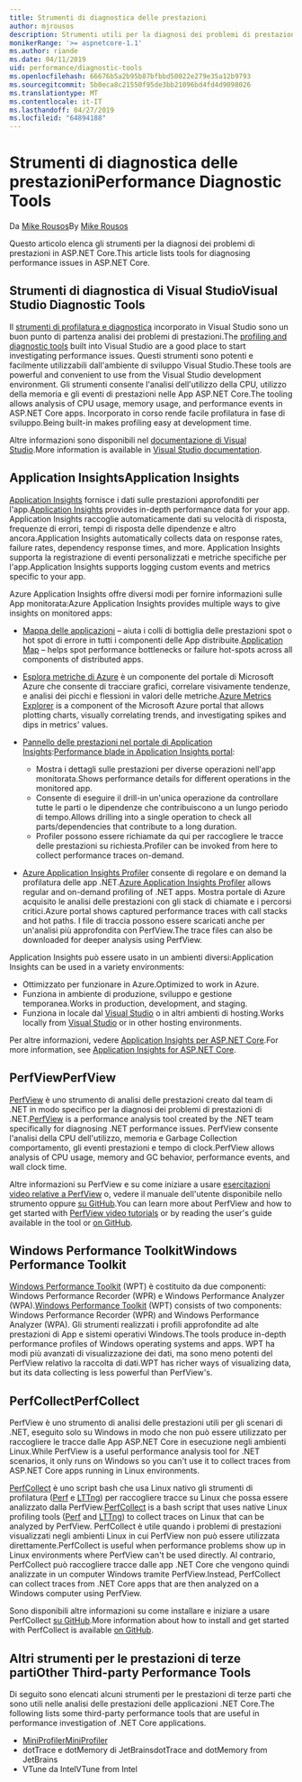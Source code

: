 ```yaml
---
title: Strumenti di diagnostica delle prestazioni
author: mjrousos
description: Strumenti utili per la diagnosi dei problemi di prestazioni nelle App ASP.NET Core.
monikerRange: '>= aspnetcore-1.1'
ms.author: riande
ms.date: 04/11/2019
uid: performance/diagnostic-tools
ms.openlocfilehash: 66676b5a2b95b87bfbbd50022e279e35a12b9793
ms.sourcegitcommit: 5b0eca8c21550f95de3bb21096bd4fd4d9098026
ms.translationtype: MT
ms.contentlocale: it-IT
ms.lasthandoff: 04/27/2019
ms.locfileid: "64894188"
---
```

# <a name="performance-diagnostic-tools"></a><span data-ttu-id="59ee7-103">Strumenti di diagnostica delle prestazioni</span><span class="sxs-lookup"><span data-stu-id="59ee7-103">Performance Diagnostic Tools</span></span>

<span data-ttu-id="59ee7-104">Da [Mike Rousos](https://github.com/mjrousos)</span><span class="sxs-lookup"><span data-stu-id="59ee7-104">By [Mike Rousos](https://github.com/mjrousos)</span></span>

<span data-ttu-id="59ee7-105">Questo articolo elenca gli strumenti per la diagnosi dei problemi di prestazioni in ASP.NET Core.</span><span class="sxs-lookup"><span data-stu-id="59ee7-105">This article lists tools for diagnosing performance issues in ASP.NET Core.</span></span>

## <a name="visual-studio-diagnostic-tools"></a><span data-ttu-id="59ee7-106">Strumenti di diagnostica di Visual Studio</span><span class="sxs-lookup"><span data-stu-id="59ee7-106">Visual Studio Diagnostic Tools</span></span>

<span data-ttu-id="59ee7-107">Il [strumenti di profilatura e diagnostica](/visualstudio/profiling) incorporato in Visual Studio sono un buon punto di partenza analisi dei problemi di prestazioni.</span><span class="sxs-lookup"><span data-stu-id="59ee7-107">The [profiling and diagnostic tools](/visualstudio/profiling) built into Visual Studio are a good place to start investigating performance issues.</span></span> <span data-ttu-id="59ee7-108">Questi strumenti sono potenti e facilmente utilizzabili dall'ambiente di sviluppo Visual Studio.</span><span class="sxs-lookup"><span data-stu-id="59ee7-108">These tools are powerful and convenient to use from the Visual Studio development environment.</span></span> <span data-ttu-id="59ee7-109">Gli strumenti consente l'analisi dell'utilizzo della CPU, utilizzo della memoria e gli eventi di prestazioni nelle App ASP.NET Core.</span><span class="sxs-lookup"><span data-stu-id="59ee7-109">The tooling allows analysis of CPU usage, memory usage, and performance events in ASP.NET Core apps.</span></span> <span data-ttu-id="59ee7-110">Incorporato in corso rende facile profilatura in fase di sviluppo.</span><span class="sxs-lookup"><span data-stu-id="59ee7-110">Being built-in makes profiling easy at development time.</span></span>

<span data-ttu-id="59ee7-111">Altre informazioni sono disponibili nel [documentazione di Visual Studio](/visualstudio/profiling/profiling-overview).</span><span class="sxs-lookup"><span data-stu-id="59ee7-111">More information is available in [Visual Studio documentation](/visualstudio/profiling/profiling-overview).</span></span>

## <a name="application-insights"></a><span data-ttu-id="59ee7-112">Application Insights</span><span class="sxs-lookup"><span data-stu-id="59ee7-112">Application Insights</span></span>

<span data-ttu-id="59ee7-113">[Application Insights](/azure/application-insights/app-insights-overview) fornisce i dati sulle prestazioni approfonditi per l'app.</span><span class="sxs-lookup"><span data-stu-id="59ee7-113">[Application Insights](/azure/application-insights/app-insights-overview) provides in-depth performance data for your app.</span></span> <span data-ttu-id="59ee7-114">Application Insights raccoglie automaticamente dati su velocità di risposta, frequenze di errori, tempi di risposta delle dipendenze e altro ancora.</span><span class="sxs-lookup"><span data-stu-id="59ee7-114">Application Insights automatically collects data on response rates, failure rates, dependency response times, and more.</span></span> <span data-ttu-id="59ee7-115">Application Insights supporta la registrazione di eventi personalizzati e metriche specifiche per l'app.</span><span class="sxs-lookup"><span data-stu-id="59ee7-115">Application Insights supports logging custom events and metrics specific to your app.</span></span>

<span data-ttu-id="59ee7-116">Azure Application Insights offre diversi modi per fornire informazioni sulle App monitorata:</span><span class="sxs-lookup"><span data-stu-id="59ee7-116">Azure Application Insights provides multiple ways to give insights on monitored apps:</span></span>

- <span data-ttu-id="59ee7-117">[Mappa delle applicazioni](/azure/application-insights/app-insights-app-map) – aiuta i colli di bottiglia delle prestazioni spot o hot spot di errore in tutti i componenti delle App distribuite.</span><span class="sxs-lookup"><span data-stu-id="59ee7-117">[Application Map](/azure/application-insights/app-insights-app-map) – helps spot performance bottlenecks or failure hot-spots across all components of distributed apps.</span></span>
- <span data-ttu-id="59ee7-118">[Esplora metriche di Azure](/azure/azure-monitor/platform/metrics-getting-started) è un componente del portale di Microsoft Azure che consente di tracciare grafici, correlare visivamente tendenze, e analisi dei picchi e flessioni in valori delle metriche.</span><span class="sxs-lookup"><span data-stu-id="59ee7-118">[Azure Metrics Explorer](/azure/azure-monitor/platform/metrics-getting-started) is a component of the Microsoft Azure portal that allows plotting charts, visually correlating trends, and investigating spikes and dips in metrics' values.</span></span>
- <span data-ttu-id="59ee7-119">[Pannello delle prestazioni nel portale di Application Insights](/azure/application-insights/app-insights-tutorial-performance):</span><span class="sxs-lookup"><span data-stu-id="59ee7-119">[Performance blade in Application Insights portal](/azure/application-insights/app-insights-tutorial-performance):</span></span>

  - <span data-ttu-id="59ee7-120">Mostra i dettagli sulle prestazioni per diverse operazioni nell'app monitorata.</span><span class="sxs-lookup"><span data-stu-id="59ee7-120">Shows performance details for different operations in the monitored app.</span></span>
  - <span data-ttu-id="59ee7-121">Consente di eseguire il drill-in un'unica operazione da controllare tutte le parti o le dipendenze che contribuiscono a un lungo periodo di tempo.</span><span class="sxs-lookup"><span data-stu-id="59ee7-121">Allows drilling into a single operation to check all parts/dependencies that contribute to a long duration.</span></span>
  - <span data-ttu-id="59ee7-122">Profiler possono essere richiamate da qui per raccogliere le tracce delle prestazioni su richiesta.</span><span class="sxs-lookup"><span data-stu-id="59ee7-122">Profiler can be invoked from here to collect performance traces on-demand.</span></span>

- <span data-ttu-id="59ee7-123">[Azure Application Insights Profiler](/azure/azure-monitor/app/profiler) consente di regolare e on demand la profilatura delle app .NET.</span><span class="sxs-lookup"><span data-stu-id="59ee7-123">[Azure Application Insights Profiler](/azure/azure-monitor/app/profiler) allows regular and on-demand profiling of .NET apps.</span></span>  <span data-ttu-id="59ee7-124">Mostra portale di Azure acquisito le analisi delle prestazioni con gli stack di chiamate e i percorsi critici.</span><span class="sxs-lookup"><span data-stu-id="59ee7-124">Azure portal shows captured performance traces with call stacks and hot paths.</span></span> <span data-ttu-id="59ee7-125">I file di traccia possono essere scaricati anche per un'analisi più approfondita con PerfView.</span><span class="sxs-lookup"><span data-stu-id="59ee7-125">The trace files can also be downloaded for deeper analysis using PerfView.</span></span>

<span data-ttu-id="59ee7-126">Application Insights può essere usato in un ambienti diversi:</span><span class="sxs-lookup"><span data-stu-id="59ee7-126">Application Insights can be used in a variety environments:</span></span>

- <span data-ttu-id="59ee7-127">Ottimizzato per funzionare in Azure.</span><span class="sxs-lookup"><span data-stu-id="59ee7-127">Optimized to work in Azure.</span></span>
- <span data-ttu-id="59ee7-128">Funziona in ambiente di produzione, sviluppo e gestione temporanea.</span><span class="sxs-lookup"><span data-stu-id="59ee7-128">Works in production, development, and staging.</span></span>
- <span data-ttu-id="59ee7-129">Funziona in locale dal [Visual Studio](/azure/application-insights/app-insights-visual-studio) o in altri ambienti di hosting.</span><span class="sxs-lookup"><span data-stu-id="59ee7-129">Works locally from [Visual Studio](/azure/application-insights/app-insights-visual-studio) or in other hosting environments.</span></span>

<span data-ttu-id="59ee7-130">Per altre informazioni, vedere [Application Insights per ASP.NET Core](/azure/application-insights/app-insights-asp-net-core).</span><span class="sxs-lookup"><span data-stu-id="59ee7-130">For more information, see [Application Insights for ASP.NET Core](/azure/application-insights/app-insights-asp-net-core).</span></span>

## <a name="perfview"></a><span data-ttu-id="59ee7-131">PerfView</span><span class="sxs-lookup"><span data-stu-id="59ee7-131">PerfView</span></span>

<span data-ttu-id="59ee7-132">[PerfView](https://github.com/Microsoft/perfview) è uno strumento di analisi delle prestazioni creato dal team di .NET in modo specifico per la diagnosi dei problemi di prestazioni di .NET.</span><span class="sxs-lookup"><span data-stu-id="59ee7-132">[PerfView](https://github.com/Microsoft/perfview) is a performance analysis tool created by the .NET team specifically for diagnosing .NET performance issues.</span></span> <span data-ttu-id="59ee7-133">PerfView consente l'analisi della CPU dell'utilizzo, memoria e Garbage Collection comportamento, gli eventi prestazioni e tempo di clock.</span><span class="sxs-lookup"><span data-stu-id="59ee7-133">PerfView allows analysis of CPU usage, memory and GC behavior, performance events, and wall clock time.</span></span>

<span data-ttu-id="59ee7-134">Altre informazioni su PerfView e su come iniziare a usare [esercitazioni video relative a PerfView](http://channel9.msdn.com/Series/PerfView-Tutorial) o, vedere il manuale dell'utente disponibile nello strumento oppure [su GitHub](https://github.com/Microsoft/perfview).</span><span class="sxs-lookup"><span data-stu-id="59ee7-134">You can learn more about PerfView and how to get started with [PerfView video tutorials](http://channel9.msdn.com/Series/PerfView-Tutorial) or by reading the user's guide available in the tool or [on GitHub](https://github.com/Microsoft/perfview).</span></span>

## <a name="windows-performance-toolkit"></a><span data-ttu-id="59ee7-135">Windows Performance Toolkit</span><span class="sxs-lookup"><span data-stu-id="59ee7-135">Windows Performance Toolkit</span></span>

<span data-ttu-id="59ee7-136">[Windows Performance Toolkit](/windows-hardware/test/wpt/) (WPT) è costituito da due componenti: Windows Performance Recorder (WPR) e Windows Performance Analyzer (WPA).</span><span class="sxs-lookup"><span data-stu-id="59ee7-136">[Windows Performance Toolkit](/windows-hardware/test/wpt/) (WPT) consists of two components: Windows Performance Recorder (WPR) and Windows Performance Analyzer (WPA).</span></span> <span data-ttu-id="59ee7-137">Gli strumenti realizzati i profili approfondite ad alte prestazioni di App e sistemi operativi Windows.</span><span class="sxs-lookup"><span data-stu-id="59ee7-137">The tools produce in-depth performance profiles of Windows operating systems and apps.</span></span> <span data-ttu-id="59ee7-138">WPT ha modi più avanzati di visualizzazione dei dati, ma sono meno potenti del PerfView relativo la raccolta di dati.</span><span class="sxs-lookup"><span data-stu-id="59ee7-138">WPT has richer ways of visualizing data, but its data collecting is less powerful than PerfView's.</span></span>

## <a name="perfcollect"></a><span data-ttu-id="59ee7-139">PerfCollect</span><span class="sxs-lookup"><span data-stu-id="59ee7-139">PerfCollect</span></span>

<span data-ttu-id="59ee7-140">PerfView è uno strumento di analisi delle prestazioni utili per gli scenari di .NET, eseguito solo su Windows in modo che non può essere utilizzato per raccogliere le tracce dalle App ASP.NET Core in esecuzione negli ambienti Linux.</span><span class="sxs-lookup"><span data-stu-id="59ee7-140">While PerfView is a useful performance analysis tool for .NET scenarios, it only runs on Windows so you can't use it to collect traces from ASP.NET Core apps running in Linux environments.</span></span>

<span data-ttu-id="59ee7-141">[PerfCollect](https://github.com/dotnet/coreclr/blob/master/Documentation/project-docs/linux-performance-tracing.md) è uno script bash che usa Linux nativo gli strumenti di profilatura ([Perf](https://perf.wiki.kernel.org/index.php/Main_Page) e [LTTng](https://lttng.org/)) per raccogliere tracce su Linux che possa essere analizzato dalla PerfView.</span><span class="sxs-lookup"><span data-stu-id="59ee7-141">[PerfCollect](https://github.com/dotnet/coreclr/blob/master/Documentation/project-docs/linux-performance-tracing.md) is a bash script that uses native Linux profiling tools ([Perf](https://perf.wiki.kernel.org/index.php/Main_Page) and [LTTng](https://lttng.org/)) to collect traces on Linux that can be analyzed by PerfView.</span></span> <span data-ttu-id="59ee7-142">PerfCollect è utile quando i problemi di prestazioni visualizzati negli ambienti Linux in cui PerfView non può essere utilizzata direttamente.</span><span class="sxs-lookup"><span data-stu-id="59ee7-142">PerfCollect is useful when performance problems show up in Linux environments where PerfView can't be used directly.</span></span> <span data-ttu-id="59ee7-143">Al contrario, PerfCollect può raccogliere tracce dalle app .NET Core che vengono quindi analizzate in un computer Windows tramite PerfView.</span><span class="sxs-lookup"><span data-stu-id="59ee7-143">Instead, PerfCollect can collect traces from .NET Core apps that are then analyzed on a Windows computer using PerfView.</span></span>

<span data-ttu-id="59ee7-144">Sono disponibili altre informazioni su come installare e iniziare a usare PerfCollect [su GitHub](https://github.com/dotnet/coreclr/blob/master/Documentation/project-docs/linux-performance-tracing.md).</span><span class="sxs-lookup"><span data-stu-id="59ee7-144">More information about how to install and get started with PerfCollect is available [on GitHub](https://github.com/dotnet/coreclr/blob/master/Documentation/project-docs/linux-performance-tracing.md).</span></span>

## <a name="other-third-party-performance-tools"></a><span data-ttu-id="59ee7-145">Altri strumenti per le prestazioni di terze parti</span><span class="sxs-lookup"><span data-stu-id="59ee7-145">Other Third-party Performance Tools</span></span>

<span data-ttu-id="59ee7-146">Di seguito sono elencati alcuni strumenti per le prestazioni di terze parti che sono utili nelle analisi delle prestazioni delle applicazioni .NET Core.</span><span class="sxs-lookup"><span data-stu-id="59ee7-146">The following lists some third-party performance tools that are useful in performance investigation of .NET Core applications.</span></span>

- [<span data-ttu-id="59ee7-147">MiniProfiler</span><span class="sxs-lookup"><span data-stu-id="59ee7-147">MiniProfiler</span></span>](https://miniprofiler.com/)
- <span data-ttu-id="59ee7-148">dotTrace e dotMemory di JetBrains</span><span class="sxs-lookup"><span data-stu-id="59ee7-148">dotTrace and dotMemory from JetBrains</span></span>
- <span data-ttu-id="59ee7-149">VTune da Intel</span><span class="sxs-lookup"><span data-stu-id="59ee7-149">VTune from Intel</span></span>
